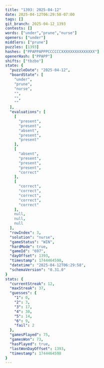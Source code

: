 ```yaml
---
title: "1393: 2025-04-12"
date: 2025-04-12T06:29:58-07:00
tags: []
git_branch: 2025-04-12_1393
contests: []
words: ["under","prune","nurse"]
openers: ["under"]
middlers: ["prune"]
puzzles: [1393]
hashes: ["PPAPPAPPPCCCCCCXXXXXXXXXXXXXXX"]
openerHash: ["PPAPP"]
shifts: ["tbzbo"]
state: {
  "puzzleDate": "2025-04-12",
  "boardState": [
    "under",
    "prune",
    "nurse",
    "",
    "",
    ""
  ],
  "evaluations": [
    [
      "present",
      "present",
      "absent",
      "present",
      "present"
    ],
    [
      "absent",
      "present",
      "present",
      "present",
      "correct"
    ],
    [
      "correct",
      "correct",
      "correct",
      "correct",
      "correct"
    ],
    null,
    null,
    null
  ],
  "rowIndex": 3,
  "solution": "nurse",
  "gameStatus": "WIN",
  "hardMode": true,
  "gameId": "697",
  "dayOffset": 1393,
  "timestamp": 1744464598,
  "datetime": "2025-04-12T06:29:58",
  "schemaVersion": "0.31.0"
}
stats: {
  "currentStreak": 12,
  "maxStreak": 37,
  "guesses": {
    "1": 0,
    "2": 3,
    "3": 17,
    "4": 30,
    "5": 14,
    "6": 9,
    "fail": 2
  },
  "gamesPlayed": 75,
  "gamesWon": 73,
  "hasPlayed": true,
  "lastWonDayOffset": 1393,
  "timestamp": 1744464598
}
---
```

<!-- more -->
